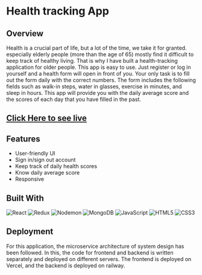 # Health tracking App

## Overview
Health is a crucial part of life, but a lot of the time, we take it for granted. especially elderly people (more than the age of 65) mostly find it difficult to keep track of healthy living. That is why I have built a health-tracking application for older people. This app is easy to use. Just register or log in yourself and a health form will open in front of you. Your only task is to fill out the form daily with the correct numbers. The form includes the following fields such as walk-in steps,  water in glasses, exercise in minutes, and sleep in hours. This app will provide you with the daily average score and the scores of each day that you have filled in the past. 

## [Click Here to see live](https://health-tracking-app.vercel.app/)

## Features

* User-friendly UI
* Sign in/sign out account
* Keep track of daily health scores
* Know daily average score
* Responsive


## Built With
![React](https://img.shields.io/badge/react-%2320232a.svg?style=for-the-badge&logo=react&logoColor=%2361DAFB)
	![Redux](https://img.shields.io/badge/redux-%23593d88.svg?style=for-the-badge&logo=redux&logoColor=white)
![Nodemon](https://img.shields.io/badge/NODEMON-%23323330.svg?style=for-the-badge&logo=nodemon&logoColor=%BBDEAD)
![MongoDB](https://img.shields.io/badge/MongoDB-%234ea94b.svg?style=for-the-badge&logo=mongodb&logoColor=white)
![JavaScript](https://img.shields.io/badge/javascript-%23323330.svg?style=for-the-badge&logo=javascript&logoColor=%23F7DF1E)
![HTML5](https://img.shields.io/badge/html5-%23E34F26.svg?style=for-the-badge&logo=html5&logoColor=white)
![CSS3](https://img.shields.io/badge/css3-%231572B6.svg?style=for-the-badge&logo=css3&logoColor=white)

## Deployment
For this application, the microservice architecture of system design has been followed. In this, the code for frontend and backend is written separately and deployed on different servers. The frontend is deployed on Vercel, and the backend is deployed on railway.



